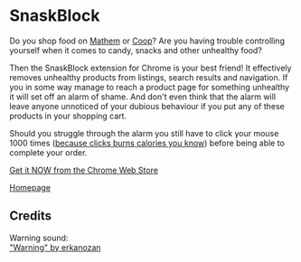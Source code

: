 # SnaskBlock

Do you shop food on [Mathem](https://www.mathem.se) or [Coop](https://www.coop.se)? Are you having trouble controlling yourself when it comes to candy, snacks and other unhealthy food?

Then the SnaskBlock extension for Chrome is your best friend! It effectively removes unhealthy products from listings, search results and navigation. If you in some way manage to reach a product page for something unhealthy it will set off an alarm of shame. And don't even think that the alarm will leave anyone unnoticed of your dubious behaviour if you put any of these products in your shopping cart.

Should you struggle through the alarm you still have to click your mouse 1000 times ([because clicks burns calories you know](http://techcrunch.com/2013/03/11/someone-calculated-how-many-calories-a-mouse-click-burns/)) before being able to complete your order.

[Get it NOW from the Chrome Web Store](https://chrome.google.com/webstore/detail/snaskblock/klngbijeeahanjphhhiejhmcceckhimd)

[Homepage](https://snaskblock.se)

## Credits

Warning sound:  
["Warning" by erkanozan](https://www.freesound.org/people/erkanozan/sounds/51752/)

